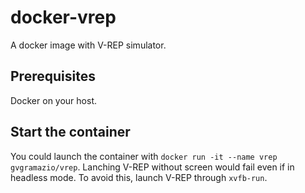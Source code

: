 # docker-vrep
A docker image with V-REP simulator.

## Prerequisites
Docker on your host.

## Start the container
You could launch the container with `docker run -it --name vrep gvgramazio/vrep`.
Lanching V-REP without screen would fail even if in headless mode.
To avoid this, launch V-REP through `xvfb-run`.
